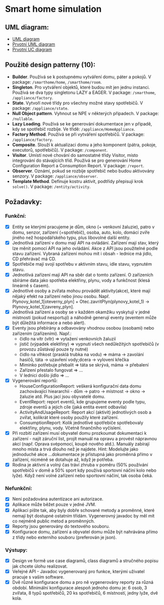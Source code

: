 # Smart home simulation

## UML diagram:
- [UML diagram](diagram/uml_final.pdf)
- [Prvotní UML diagram](diagram/uml_v1.pdf)
- [Prvotní UC diagram](diagram/uc_v1.pdf)

## Použité design patterny (10):
- **Builder**. Používá se k postupnému vytváření domu, páter a pokojů. V package: `/smarthome/home`, `/smarthome/room`.
- **Singleton**. Pro vytváření objektů, které budou mít jen jednu instanci. Používá se dva typy singletonu LAZY a EAGER. V package: `/smarthome`, `/appliance/factory`.
- **State**. Vytvoří nové třídy pro všechny možné stavy spotřebičů. V package: `/appliance/state`.
- **Null Object pattern**. Vyhnout se NPE v některých připadech. V package: `/nullable`.
- **Lazy Loading**. Používá se ke generování dokumentace jen v připadě, kdy se spotřebič rozbíje. Ve třidě: `/appliance/HomeAppliance`.
- **Factory Method**. Používá se při vytváření spotřebičů. V package: `/appliance/factory`.
- **Composite**. Slouží k aktualizaci domu a jeho komponent (pátra, pokoje, executorů, spotřebičů). V package: `/component`.
- **Visitor**. Umístí nové chování do samostatné třídy Visitor, místo integrování do stávajících tříd. Používá se pro generování Home Configuration Report a Consumption Report. V package: `/report`.
- **Observer**. Oznámí, pokud se rozbíje spotřebič nebo budou aktivovány senzory. V package: `/appliance/observer`.
- **Template Method**. Definuje kostru aktivit, podtřídy přepisují krok `solve()`. V package: `/entity/activity`.

## Požadavky:

### Funkční:
- [x] Entity se kterými pracujeme je dům, okno (+ venkovní žaluzie), patro v domu, senzor, zařízení (=spotřebič), osoba, auto, kolo, domácí zvíře jiného než hospodářského typu, plus libovolné další entity.
- [x] Jednotlivá zařízení v domu mají API na ovládání. Zařízení mají stav, který lze měnit pomocí API na jeho ovládání. Akce z API jsou použitelné podle stavu zařízení. Vybraná zařízení mohou mít i obsah - lednice má jídlo, CD přehrávač má CD.
- [x] Spotřebiče mají svojí spotřebu v aktivním stavu, idle stavu, vypnutém stavu.
- [x] Jednotlivá zařízení mají API na sběr dat o tomto zařízení. O zařízeních sbíráme data jako spotřeba elektřiny, plynu, vody a funkčnost (klesá lineárně s časem).
- [x] Jednotlivé osoby a zvířata mohou provádět aktivity(akce), které mají nějaký efekt na zařízení nebo jinou osobu. Např. Plynovy_kotel_1[oteverny_plyn] + Otec.zavritPlyn(plynovy_kotel_1) -> Plynovy_kotel_1[zavreny_plyn].
- [x] Jednotlivá zařízení a osoby se v každém okamžiku vyskytují v jedné místnosti (pokud nesportují) a náhodně generují eventy (eventem může být důležitá informace a nebo alert).
- [x]  Eventy jsou přebírány a odbavovány vhodnou osobou (osobami) nebo zařízením (zařízeními). Např.:
    - čidlo na vítr (vítr) => vytažení venkovních žaluzií 
    - jistič (výpadek elektřiny) => vypnutí všech nedůležitých spotřebičů (v provozu zůstávají pouze ty nutné)
    - čidlo na vlhkost (prasklá trubka na vodu) => máma -> zavolání hasičů, táta -> uzavření vody;dcera -> vylovení křečka 
    - Miminko potřebuje přebalit => táta se skrývá, máma -> přebalení 
    - Zařízení přestalo fungovat => ...
    - V lednici došlo jídlo => ...
- [x] Vygenerování reportů:
  - HouseConfigurationReport: veškerá konfigurační data domu zachovávající hieararchii - dům -> patro -> místnost -> okno -> žaluzie atd. Plus jací jsou obyvatelé domu. 
  - EventReport: report eventů, kde grupujeme eventy podle typu, zdroje eventů a jejich cíle (jaká entita event odbavila)
  - ActivityAndUsageReport: Report akcí (aktivit) jednotlivých osob a zvířat, kolikrát které osoby použily které zařízení. 
  - ConsumptionReport: Kolik jednotlivé spotřebiče spotřebovaly elektřiny, plynu, vody. Včetně finančního vyčíslení.
- [x] Při rozbití zařízení musí obyvatel domu prozkoumat dokumentaci k zařízení - najít záruční list, projít manuál na opravu a provést nápravnou akcí (např. Oprava svépomocí, koupě nového atd.). Manuály zabírají mnoho místa a trvá dlouho než je najdete. Hint: Modelujte jako jednoduché akce ...dokumentace je přístupná jako proměnná přímo v zařízení, nicméně se dotahuje až, když je potřeba.
- [x] Rodina je aktivní a volný čas tráví zhruba v poměru (50% používání spotřebičů v domě a 50% sport kdy používá sportovní náčiní kolo nebo lyže). Když není volné zařízení nebo sportovní náčiní, tak osoba čeká.

### Nefunkční:
- [x] Není požadována autentizace ani autorizace.
- [x] Aplikace může běžet pouze v jedné JVM.
- [x] Aplikaci pište tak, aby byly dobře schované metody a proměnné, které nemají být dostupné ostatním třídám. Vygenerovný javadoc by měl mít co nejméně public metod a proměnných.
- [x] Reporty jsou generovány do textového souboru.
- [x] Konfigurace domu, zařízení a obyvatel domu může být nahrávána přímo z třídy nebo externího souboru (preferován je json).

### Výstupy:
- [x] Design ve formě use case diagramů, class diagramů a stručného popisu jak chcete úlohu realizovat.
- [x] Veřejné API - Javadoc vygenerovaný pro funkce, kterými uživatel pracuje s vaším software.
- [x] Dvě různé konfigurace domu a pro ně vygenerovány reporty za různá období. Minimální konfigurace alespoň jednoho domu je: 6 osob, 3 zvířata, 8 typů spotřebičů, 20 ks spotřebičů, 6 místností, jedny lyže, dvě kola. 